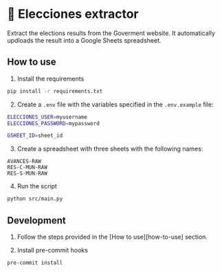 # 🏫 Elecciones extractor

Extract the elections results from the Goverment website. It automatically updloads the result into a Google Sheets spreadsheet.

## How to use

1. Install the requirements

```bash
pip install -r requirements.txt
```

2. Create a `.env` file with the variables specified in the `.env.example` file:

```bash
ELECCIONES_USER=myusername
ELECCIONES_PASSWORD=mypassword

GSHEET_ID=sheet_id
```

3. Create a spreadsheet with three sheets with the following names:

```
AVANCES-RAW
RES-C-MUN-RAW
RES-S-MUN-RAW
```

4. Run the script

```bash
python src/main.py
```

## Development

1. Follow the steps provided in the [How to use][how-to-use] section.

2. Install pre-commit hooks

```bash
pre-commit install
```
